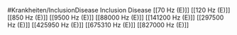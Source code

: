 #Krankheiten/InclusionDisease
Inclusion Disease
[[70 Hz (E)]]
[[120 Hz (E)]]
[[850 Hz (E)]]
[[9500 Hz (E)]]
[[88000 Hz (E)]]
[[141200 Hz (E)]]
[[297500 Hz (E)]]
[[425950 Hz (E)]]
[[675310 Hz (E)]]
[[827000 Hz (E)]]